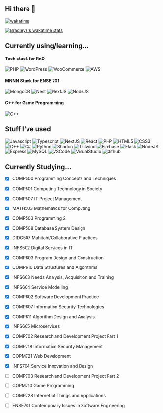 ## Hi there 👋
[![wakatime](https://wakatime.com/badge/user/f954a946-4490-46fc-88da-004471b64498.svg)](https://wakatime.com/@f954a946-4490-46fc-88da-004471b64498)
<!---[![Harlok's wakatime stats](https://github-readme-stats.vercel.app/api/wakatime?username=bradley&bg_color=22577a&layout=compact&title_color=80ed99&text_color=c7f9cc)](https://github.com/anuraghazra/github-readme-stats)-->
[![Bradleys's wakatime stats](https://github-readme-stats.vercel.app/api/wakatime?username=bradley&bg_color=0A5C36,0F5132,14452f,18392B&layout=compact&title_color=ffffff&text_color=ffffff)](https://wakatime.com/@Bradley "Bradley's WakaTime Stats")

<!---[![Harlok's wakatime stats](https://github-readme-stats.vercel.app/api/wakatime?username=bradley&bg_color=45,fbf8cc,fde4cf,ffcfd2,f1c0e8,cfbaf0,a3c4f3,90dbf4,8eecf5,98f5e1,b9fbc0&layout=compact&title_color=111111&text_color=111111)](https://github.com/anuraghazra/github-readme-stats)
[![Harlok's wakatime stats](https://github-readme-stats.vercel.app/api/wakatime?username=bradley&bg_color=20,25ced1,ffffff,fceade,ff8a5b,ea526f&layout=compact&title_color=111111&text_color=111111)]()

[![Harlok's wakatime stats](https://github-readme-stats.vercel.app/api/wakatime?username=bradley&bg_color=45,ff595e,ffca3a,8ac926,1982c4,6a4c93&layout=compact&title_color=ffffff&text_color=ffffff)](https://github.com/anuraghazra/github-readme-stats)
[![Bradleys's wakatime stats](https://github-readme-stats.vercel.app/api/wakatime?username=bradley&bg_color=35,22577a,38a3a5,57cc99,80ed99,c7f9cc&layout=compact&title_color=ffffff&text_color=ffffff)](https://wakatime.com/@Bradley)-->

## Currently using/learning...

#### Tech stack for RnD
![PHP](https://img.shields.io/badge/PHP-777BB4?style=for-the-badge&logo=php&logoColor=white&labelColor=black)
![WordPress](https://img.shields.io/badge/WordPress-%2321759B.svg?style=for-the-badge&logo=wordpress&logoColor=white&labelColor=black)
![WooCommerce](https://img.shields.io/badge/WooCommerce-96588A?style=for-the-badge&logo=woocommerce&logoColor=fff&labelColor=black)
![AWS](https://img.shields.io/badge/AWS-%23FF9900.svg?style=for-the-badge&logo=amazon-web-services&logoColor=white)

#### MNNN Stack for ENSE 701

![MongoDB](https://img.shields.io/badge/MongoDB-%234ea94b.svg?style=for-the-badge&logo=mongodb&logoColor=white&labelColor=black)
![Nest](https://img.shields.io/badge/Nest.js-%23E0234E.svg?style=for-the-badge&logo=nestjs&logoColor=white&labelColor=black)
![NextJS](https://img.shields.io/badge/next%20js-000000?style=for-the-badge&logo=nextdotjs&logoColor=white)
![NodeJS](https://img.shields.io/badge/Node%20js-339933?style=for-the-badge&logo=nodedotjs&logoColor=white&labelColor=black)

#### C++ for Game Programming

![C++](https://img.shields.io/badge/C%2B%2B-00599C?style=for-the-badge&logo=c%2B%2B&logoColor=white&labelColor=black)

## Stuff I've used
![Javascript](https://img.shields.io/badge/Javascript-F7DF1E?style=for-the-badge&logo=javascript&labelColor=black)
![Typescript](https://img.shields.io/badge/typescript-007ACC?style=for-the-badge&logo=typescript&labelColor=black)
![NextJS](https://img.shields.io/badge/next%20js-000000?style=for-the-badge&logo=nextdotjs&logoColor=white)
![React](https://img.shields.io/badge/React-61DAFB?style=for-the-badge&logo=react&logoColor=61DAFB&labelColor=black)
![PHP](https://img.shields.io/badge/PHP-777BB4?style=for-the-badge&logo=php&logoColor=white&labelColor=black)
![HTML5](https://img.shields.io/badge/HTML5-E34F26?style=for-the-badge&logo=html5&logoColor=white&labelColor=black)
![CSS3](https://img.shields.io/badge/CSS3-1572B6?style=for-the-badge&logo=css3&logoColor=white&labelColor=black)
![C++](https://img.shields.io/badge/C%2B%2B-00599C?style=for-the-badge&logo=c%2B%2B&logoColor=white&labelColor=black)
![C#](https://img.shields.io/badge/c%23-%23239120.svg?style=for-the-badge&logo=csharp&logoColor=white)
![Python](https://img.shields.io/badge/Python-FFD43B?style=for-the-badge&logo=python&logoColor=blue&labelColor=black)
![Shadcn](https://img.shields.io/badge/shadcn%2Fui-000000?style=for-the-badge&logo=shadcnui&logoColor=white)
![Tailwind](https://img.shields.io/badge/Tailwind_CSS-38B2AC?style=for-the-badge&logo=tailwind-css&logoColor=white&labelColor=black)
![Firebase](https://img.shields.io/badge/firebase-ffca28?style=for-the-badge&logo=firebase&logoColor=ffca28&labelColor=black)
![Flask](https://img.shields.io/badge/Flask-000000?style=for-the-badge&logo=flask&logoColor=white)
![NodeJS](https://img.shields.io/badge/Node%20js-339933?style=for-the-badge&logo=nodedotjs&logoColor=white&labelColor=black)
![Express](https://img.shields.io/badge/Express%20js-000000?style=for-the-badge&logo=express&logoColor=white)
![MySQL](https://img.shields.io/badge/MySQL-005C84?style=for-the-badge&logo=mysql&logoColor=white&labelColor=black)
![VSCode](https://img.shields.io/badge/VSCode-0078D4?style=for-the-badge&logo=visual%20studio%20code&logoColor=white)
![VisualStudio](https://img.shields.io/badge/Visual_Studio-5C2D91?style=for-the-badge&logo=visual%20studio&logoColor=white)
![Github](https://img.shields.io/badge/GitHub-100000?style=for-the-badge&logo=github&logoColor=white)

## Currently Studying...
- [x] COMP500 Programming Concepts and Techniques
- [x] COMP501 Computing Technology in Society
- [x] COMP507 IT Project Management
- [x] MATH503 Mathematics for Computing
- [x] COMP503 Programming 2
- [x] COMP508 Database System Design
- [x] DIDG507 Mahitahi/Collaborative Practices
- [x] INFS502 Digital Services in IT
- [x] COMP603 Program Design and Construction
- [x] COMP610 Data Structures and Algorithms
- [x] INFS603 Needs Analysis, Acquisition and Training
- [x] INFS604 Service Modelling
- [x] COMP602 Software Development Practice
- [x] COMP607 Information Security Technologies
- [x] COMP611 Algorithm Design and Analysis
- [x] INFS605 Microservices
- [x] COMP702 Research and Development Project Part 1
- [x] COMP718 Information Security Management
- [x] COPM721 Web Development
- [x] INFS704 Service Innovation and Design
- [ ] COMP703 Research and Development Project Part 2
- [ ] COPM710 Game Programming
- [ ] COMP728 Internet of Things and Applications
- [ ] ENSE701 Contemporary Issues in Software Engineering


<!--
**Brad123ghost/Brad123ghost** is a ✨ _special_ ✨ repository because its `README.md` (this file) appears on your GitHub profile.

Here are some ideas to get you started:

- 🔭 I’m currently working on ...
- 🌱 I’m currently learning ...
- 👯 I’m looking to collaborate on ...
- 🤔 I’m looking for help with ...
- 💬 Ask me about ...
- 📫 How to reach me: ...
- 😄 Pronouns: ...
- ⚡ Fun fact: ...
-->
